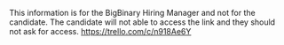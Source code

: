 This information is for the BigBinary Hiring Manager and not for the candidate. 
The candidate will not able to access the link and they should not ask for access.
https://trello.com/c/n918Ae6Y
